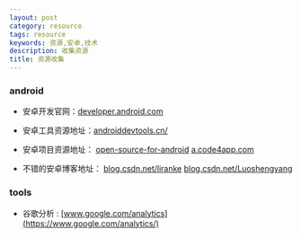 ```yaml
---
layout: post
category: resource
tags: resource
keywords: 资源,安卓,技术
description: 收集资源
title: 资源收集
---
```


### <b>android</b>

* 安卓开发官网：[developer.android.com](http://developer.android.com/index.html)

* 安卓工具资源地址：[androiddevtools.cn/](http://androiddevtools.cn/)

* 安卓项目资源地址：
[open-source-for-android](https://github.com/Trinea/android-open-project)
[a.code4app.com](http://a.code4app.com)

* 不错的安卓博客地址：
[blog.csdn.net/liranke](http://blog.csdn.net/liranke/article/category/605374)
[blog.csdn.net/Luoshengyang](http://blog.csdn.net/Luoshengyang)


### <b>tools</b>

* 谷歌分析 : [www.google.com/analytics](https://www.google.com/analytics/)
